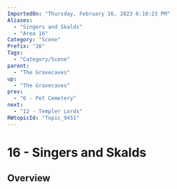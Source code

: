 ```yaml
---
ImportedOn: "Thursday, February 16, 2023 6:10:23 PM"
Aliases:
  - "Singers and Skalds"
  - "Area 16"
Category: "Scene"
Prefix: "16"
Tags:
  - "Category/Scene"
parent:
  - "The Gravecaves"
up:
  - "The Gravecaves"
prev:
  - "6 - Pet Cemetery"
next:
  - "12 - Templer Lords"
RWtopicId: "Topic_9451"
---
```

# 16 - Singers and Skalds
## Overview
